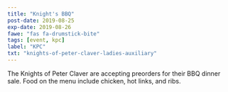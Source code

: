 ```yaml
---
title: "Knight's BBQ"
post-date: 2019-08-25
exp-date: 2019-08-26
fawe: "fas fa-drumstick-bite"
tags: [event, kpc]
label: "KPC"
txt: "knights-of-peter-claver-ladies-auxiliary"
---
```

The Knights of Peter Claver are accepting preorders for their BBQ dinner sale. Food on the menu include chicken, hot links, and ribs.
